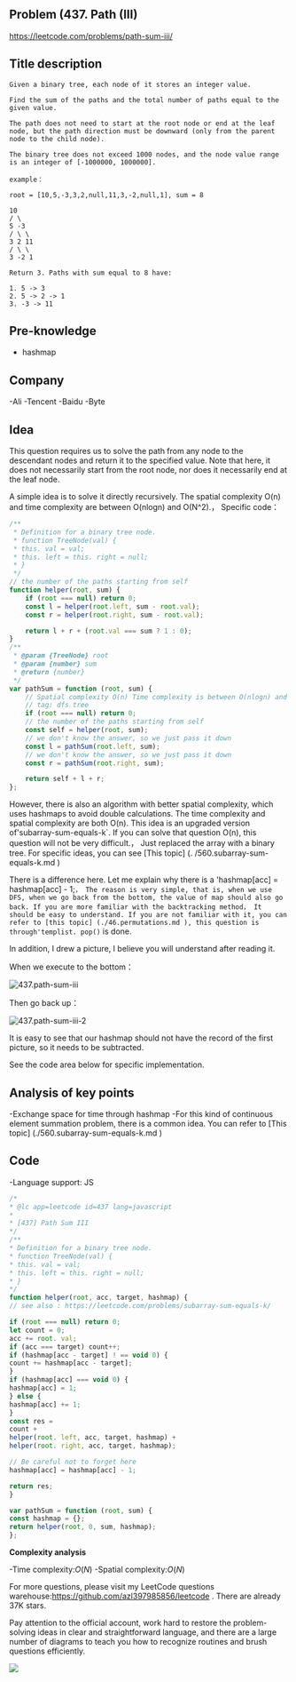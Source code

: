 ## Problem (437. Path (III)

https://leetcode.com/problems/path-sum-iii/

## Title description

```
Given a binary tree, each node of it stores an integer value.

Find the sum of the paths and the total number of paths equal to the given value.

The path does not need to start at the root node or end at the leaf node, but the path direction must be downward (only from the parent node to the child node).

The binary tree does not exceed 1000 nodes, and the node value range is an integer of [-1000000, 1000000].

example：

root = [10,5,-3,3,2,null,11,3,-2,null,1], sum = 8

10
/ \
5 -3
/ \ \
3 2 11
/ \ \
3 -2 1

Return 3. Paths with sum equal to 8 have:

1. 5 -> 3
2. 5 -> 2 -> 1
3. -3 -> 11

```

## Pre-knowledge

- hashmap

## Company

-Ali
-Tencent
-Baidu
-Byte

## Idea

This question requires us to solve the path from any node to the descendant nodes and return it to the specified value.
Note that here, it does not necessarily start from the root node, nor does it necessarily end at the leaf node.

A simple idea is to solve it directly recursively. The spatial complexity O(n) and time complexity are between O(nlogn) and O(N^2).，
Specific code：

```js
/**
 * Definition for a binary tree node.
 * function TreeNode(val) {
 * this. val = val;
 * this. left = this. right = null;
 * }
 */
// the number of the paths starting from self
function helper(root, sum) {
	if (root === null) return 0;
	const l = helper(root.left, sum - root.val);
	const r = helper(root.right, sum - root.val);

	return l + r + (root.val === sum ? 1 : 0);
}
/**
 * @param {TreeNode} root
 * @param {number} sum
 * @return {number}
 */
var pathSum = function (root, sum) {
	// Spatial complexity O(n) Time complexity is between O(nlogn) and O(N^2)
	// tag: dfs tree
	if (root === null) return 0;
	// the number of the paths starting from self
	const self = helper(root, sum);
	// we don't know the answer, so we just pass it down
	const l = pathSum(root.left, sum);
	// we don't know the answer, so we just pass it down
	const r = pathSum(root.right, sum);

	return self + l + r;
};
```

However, there is also an algorithm with better spatial complexity, which uses hashmaps to avoid double calculations. The time complexity and spatial complexity are both O(n).
This idea is an upgraded version of'subarray-sum-equals-k`. If you can solve that question O(n), this question will not be very difficult.，
Just replaced the array with a binary tree. For specific ideas, you can see [This topic] (. /560.subarray-sum-equals-k.md )

There is a difference here. Let me explain why there is a 'hashmap[acc] = hashmap[acc] - 1;`， The reason is very simple, that is, when we use DFS, when we go back from the bottom, the value of map should also go back. If you are more familiar with the backtracking method， It should be easy to understand. If you are not familiar with it, you can refer to [this topic] (./46.permutations.md ), this question is through'templist. pop()` is done.

In addition, I drew a picture, I believe you will understand after reading it.

When we execute to the bottom：

![437.path-sum-iii](https://tva1.sinaimg.cn/large/007S8ZIlly1ghludenaf3j30l60cyta7.jpg)

Then go back up：

![437.path-sum-iii-2](https://tva1.sinaimg.cn/large/007S8ZIlly1ghludf311tj30ii0bp0ty.jpg)

It is easy to see that our hashmap should not have the record of the first picture, so it needs to be subtracted.

See the code area below for specific implementation.

## Analysis of key points

-Exchange space for time through hashmap
-For this kind of continuous element summation problem, there is a common idea. You can refer to [This topic] (./560.subarray-sum-equals-k.md )

## Code

-Language support: JS

```js
/*
* @lc app=leetcode id=437 lang=javascript
*
* [437] Path Sum III
*/
/**
* Definition for a binary tree node.
* function TreeNode(val) {
* this. val = val;
* this. left = this. right = null;
* }
*/
function helper(root, acc, target, hashmap) {
// see also : https://leetcode.com/problems/subarray-sum-equals-k/

if (root === null) return 0;
let count = 0;
acc += root. val;
if (acc === target) count++;
if (hashmap[acc - target] ! == void 0) {
count += hashmap[acc - target];
}
if (hashmap[acc] === void 0) {
hashmap[acc] = 1;
} else {
hashmap[acc] += 1;
}
const res =
count +
helper(root. left, acc, target, hashmap) +
helper(root. right, acc, target, hashmap);

// Be careful not to forget here
hashmap[acc] = hashmap[acc] - 1;

return res;
}

var pathSum = function (root, sum) {
const hashmap = {};
return helper(root, 0, sum, hashmap);
};
```

**Complexity analysis**

-Time complexity:$O(N)$
-Spatial complexity:$O(N)$

For more questions, please visit my LeetCode questions warehouse:https://github.com/azl397985856/leetcode . There are already 37K stars.

Pay attention to the official account, work hard to restore the problem-solving ideas in clear and straightforward language, and there are a large number of diagrams to teach you how to recognize routines and brush questions efficiently.

![](https://tva1.sinaimg.cn/large/007S8ZIlly1gfcuzagjalj30p00dwabs.jpg)
